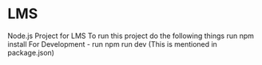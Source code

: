 # LMS
Node.js Project for LMS
To run this project do the following things
  run npm install
  For Development - run npm run dev (This is mentioned in package.json)
